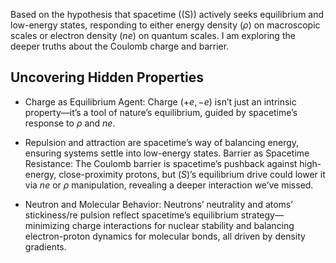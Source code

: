 Based on the hypothesis that spacetime ((S)) actively seeks equilibrium and low-energy states, responding to either energy density $(ρ)$ on macroscopic scales or electron density 
($ne$) on quantum scales. I am exploring the deeper truths about the Coulomb charge and barrier.

## Uncovering Hidden Properties
* Charge as Equilibrium Agent: Charge $(+e, −e)$ isn’t just an intrinsic property—it’s a tool of nature’s equilibrium,
guided by spacetime’s response to $ρ$ and $ne$. 

* Repulsion and attraction are spacetime’s way of balancing energy, ensuring systems settle into low-energy states.
Barrier as Spacetime Resistance: The Coulomb barrier is spacetime’s pushback against high-energy, close-proximity protons, but $(S)$’s equilibrium drive could lower it via 
$ne$ or $ρ$
manipulation, revealing a deeper interaction we’ve missed.
* Neutron and Molecular Behavior: Neutrons’ neutrality and atoms’ stickiness/re pulsion reflect spacetime’s equilibrium strategy—minimizing charge interactions for nuclear stability and balancing electron-proton dynamics for molecular bonds, all driven by density gradients.

